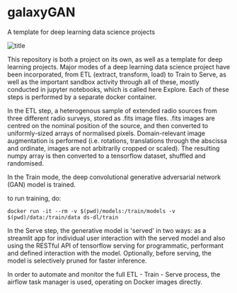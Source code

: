 # galaxyGAN

A template for deep learning data science projects

![title](https://github.com/richarms/galaxyGAN/blob/master/images/title.png)

This repository is both a project on its own, as well as a template for deep learning projects. Major modes of a deep learning data science project have been incorporated, from ETL (extract, transform, load) to Train to Serve, as well as the important sandbox activity through all of these, mostly conducted in jupyter notebooks, which is called here Explore. Each of these steps is performed by a separate docker container.

In the ETL step, a heterogenous sample of extended radio sources from three different radio surveys, stored as .fits image files. .fits images are centred on the nominal position of the source, and then converted to uniformly-sized arrays of normalised pixels. Domain-relevant image augmentation is performed (i.e. rotations, translations through the abscissa and ordinate, images are not arbitrarily cropped or scaled). The resulting numpy array is then converted to a tensorflow dataset, shuffled and randomised.

In the Train mode, the deep convolutional generative adversarial network (GAN) model is trained.

to run training, do:

`docker run -it --rm -v $(pwd)/models:/train/models -v $(pwd)/data:/train/data ds-dl/train`

In the Serve step, the generative model is 'served' in two ways: as a streamlit app for individual user interaction with the served model and also using the RESTful API of tensorflow serving for programmatic, performant and defined interaction with the model. Optionally, before serving, the model is selectively pruned for faster inference.

In order to automate and monitor the full ETL - Train - Serve process, the airflow task manager is used, operating on Docker images directly.


